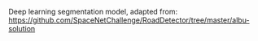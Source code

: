 Deep learning segmentation model, adapted from: https://github.com/SpaceNetChallenge/RoadDetector/tree/master/albu-solution